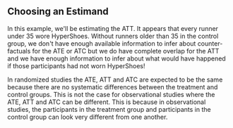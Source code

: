 ## Choosing an Estimand

In this example, we'll be estimating the ATT. It appears that every runner under 35 wore HyperShoes. Without runners older than 35 in the control group, we don't have enough available information to infer about counter-factuals for the ATE or ATC  but we do have complete overlap for the ATT and we have enough information to infer about what would have happened if those participants had not worn HyperShoes! 

In randomized studies the ATE, ATT and ATC are expected to be the same because there are no systematic differences between the treatment and control groups. This is not the case for observational studies where the ATE, ATT and ATC can be different. This is because in observational studies, the participants in the treatment group and participants in the control group can look very different from one another.


